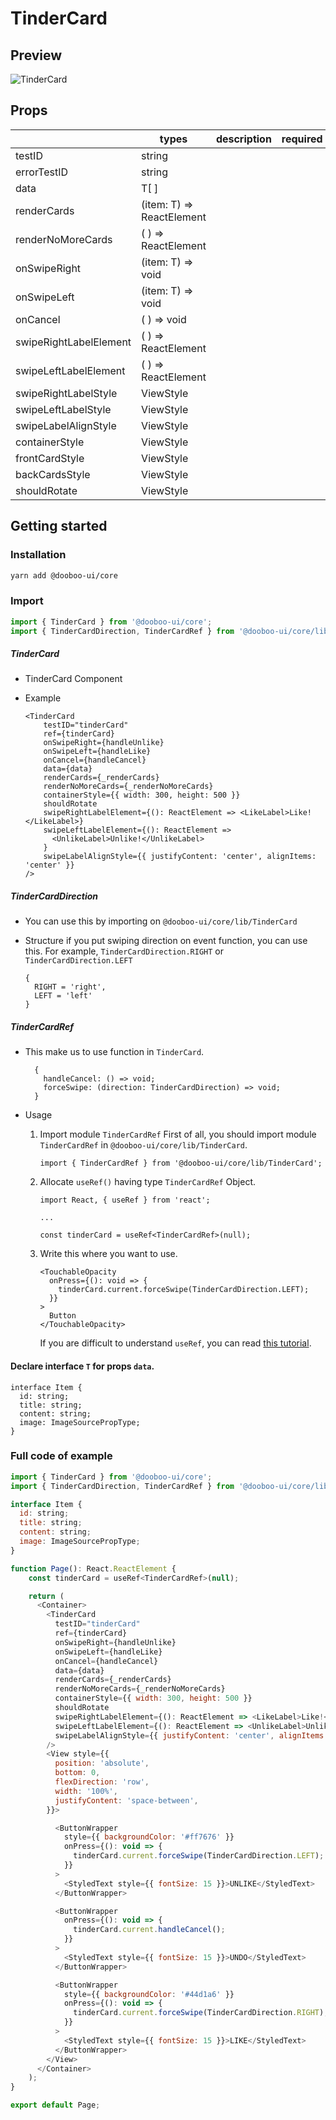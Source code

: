 # TinderCard

## Preview

![TinderCard](https://user-images.githubusercontent.com/31176502/73652277-e4402000-46c9-11ea-9139-b1e453c95a6e.gif)

## Props

|                        | types                     | description          | required | default |
| ---------------------- | ------------------------- | -------------------- | -------- | ------- |
| testID                 | string                    |                      |          |         |
| errorTestID            | string                    |                      |          |         |
| data                   | T[ ]                      |                      |          |         |
| renderCards            | (item: T) => ReactElement |                      |          |         |
| renderNoMoreCards      | ( ) => ReactElement       |                      |          |         |
| onSwipeRight           | (item: T) => void         |                      |          |         |
| onSwipeLeft            | (item: T) => void         |                      |          |         |
| onCancel               | ( ) => void               |                      |          |         |
| swipeRightLabelElement | ( ) => ReactElement       |                      |          |         |
| swipeLeftLabelElement  | ( ) => ReactElement       |                      |          |         |
| swipeRightLabelStyle   | ViewStyle                 |                      |          |         |
| swipeLeftLabelStyle    | ViewStyle                 |                      |          |         |
| swipeLabelAlignStyle   | ViewStyle                 |                      |          |         |
| containerStyle         | ViewStyle                 |                      |          |         |
| frontCardStyle         | ViewStyle                 |                      |          |         |
| backCardsStyle         | ViewStyle                 |                      |          |         |
| shouldRotate           | ViewStyle                 |                      |          |         |

## Getting started

### Installation

```sh
yarn add @dooboo-ui/core
```

### Import

  ```javascript
  import { TinderCard } from '@dooboo-ui/core';
  import { TinderCardDirection, TinderCardRef } from '@dooboo-ui/core/lib/TinderCard';
  ```

  ##### TinderCard
  - TinderCard Component
  - Example

    ```
    <TinderCard
        testID="tinderCard"
        ref={tinderCard}
        onSwipeRight={handleUnlike}
        onSwipeLeft={handleLike}
        onCancel={handleCancel}
        data={data}
        renderCards={_renderCards}
        renderNoMoreCards={_renderNoMoreCards}
        containerStyle={{ width: 300, height: 500 }}
        shouldRotate
        swipeRightLabelElement={(): ReactElement => <LikeLabel>Like!</LikeLabel>}
        swipeLeftLabelElement={(): ReactElement => 
          <UnlikeLabel>Unlike!</UnlikeLabel>
        }
        swipeLabelAlignStyle={{ justifyContent: 'center', alignItems: 'center' }}
    />
    ```

  ##### TinderCardDirection
  - You can use this by importing on `@dooboo-ui/core/lib/TinderCard` 
  - Structure
      if you put swiping direction on event function, you can use this. For example, `TinderCardDirection.RIGHT` or `TinderCardDirection.LEFT`

      ```
      {
        RIGHT = 'right',
        LEFT = 'left'
      }
      ```

  ##### TinderCardRef
  - This make us to use function in `TinderCard`.

    ```
      {
        handleCancel: () => void;
        forceSwipe: (direction: TinderCardDirection) => void;
      }
    ```
  - Usage
    
    1. Import module `TinderCardRef` 
        First of all, you should import module `TinderCardRef` in `@dooboo-ui/core/lib/TinderCard`.
        ```
        import { TinderCardRef } from '@dooboo-ui/core/lib/TinderCard';
        ```
    2. Allocate `useRef()` having type `TinderCardRef` Object.
        ```
        import React, { useRef } from 'react';

        ...

        const tinderCard = useRef<TinderCardRef>(null);
        ```
    3. Write this where you want to use.
        ```
        <TouchableOpacity
          onPress={(): void => {
            tinderCard.current.forceSwipe(TinderCardDirection.LEFT);
          }}
        >
          Button
        </TouchableOpacity>
        ```

        If you are difficult to understand `useRef`, you can read [this tutorial](https://medium.com/dooboolab/vexposing-child-functions-using-imperativehandle-and-forwardref-69b3687808bb).

#### Declare interface `T` for props `data`.
  ```
  interface Item {
    id: string;
    title: string;
    content: string;
    image: ImageSourcePropType;
  }
  ``` 

### Full code of example

  ```javascript
  import { TinderCard } from '@dooboo-ui/core';
  import { TinderCardDirection, TinderCardRef } from '@dooboo-ui/core/lib/TinderCard';

  interface Item {
    id: string;
    title: string;
    content: string;
    image: ImageSourcePropType;
  }

  function Page(): React.ReactElement {
      const tinderCard = useRef<TinderCardRef>(null);

      return (
        <Container>
          <TinderCard
            testID="tinderCard"
            ref={tinderCard}
            onSwipeRight={handleUnlike}
            onSwipeLeft={handleLike}
            onCancel={handleCancel}
            data={data}
            renderCards={_renderCards}
            renderNoMoreCards={_renderNoMoreCards}
            containerStyle={{ width: 300, height: 500 }}
            shouldRotate
            swipeRightLabelElement={(): ReactElement => <LikeLabel>Like!</LikeLabel>}
            swipeLeftLabelElement={(): ReactElement => <UnlikeLabel>Unlike!</UnlikeLabel>}
            swipeLabelAlignStyle={{ justifyContent: 'center', alignItems: 'center' }}
          />
          <View style={{
            position: 'absolute',
            bottom: 0,
            flexDirection: 'row',
            width: '100%',
            justifyContent: 'space-between',
          }}>

            <ButtonWrapper
              style={{ backgroundColor: '#ff7676' }}
              onPress={(): void => {
                tinderCard.current.forceSwipe(TinderCardDirection.LEFT);
              }}
            >
              <StyledText style={{ fontSize: 15 }}>UNLIKE</StyledText>
            </ButtonWrapper>

            <ButtonWrapper
              onPress={(): void => {
                tinderCard.current.handleCancel();
              }}
            >
              <StyledText style={{ fontSize: 15 }}>UNDO</StyledText>
            </ButtonWrapper>

            <ButtonWrapper
              style={{ backgroundColor: '#44d1a6' }}
              onPress={(): void => {
                tinderCard.current.forceSwipe(TinderCardDirection.RIGHT);
              }}
            >
              <StyledText style={{ fontSize: 15 }}>LIKE</StyledText>
            </ButtonWrapper>
          </View>
        </Container>
      );
  }

  export default Page;
  ```
